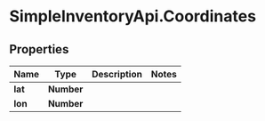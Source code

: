 # SimpleInventoryApi.Coordinates

## Properties
Name | Type | Description | Notes
------------ | ------------- | ------------- | -------------
**lat** | **Number** |  | 
**lon** | **Number** |  | 
